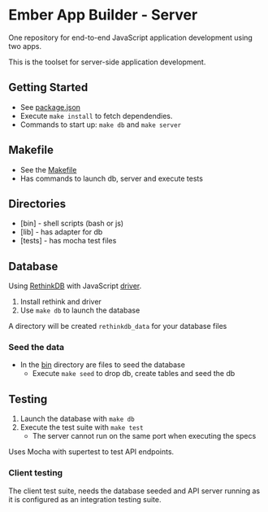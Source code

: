 # Ember App Builder - Server

One repository for end-to-end JavaScript application development using two apps.

This is the toolset for server-side application development.


## Getting Started

* See [package.json](package.json])
* Execute `make install` to fetch dependendies.
* Commands to start up: `make db` and `make server`


## Makefile

* See the [Makefile](Makefile)
* Has commands to launch db, server and execute tests


## Directories

* [bin] - shell scripts (bash or js)
* [lib] - has adapter for db
* [tests] - has mocha test files


## Database

Using [RethinkDB] with JavaScript [driver].

1. Install rethink and driver
1. Use `make db` to launch the database

A directory will be created `rethinkdb_data` for your database files

### Seed the data

* In the [bin](bin) directory are files to seed the database
  * Execute `make seed` to drop db, create tables and seed the db

[RethinkDB]: http://www.rethinkdb.com
[driver]: http://www.rethinkdb.com/api/javascript/


## Testing

1. Launch the database with `make db`
1. Execute the test suite with `make test`
   - The server cannot run on the same port when executing the specs

Uses Mocha with supertest to test API endpoints.

### Client testing

The client test suite, needs the database seeded and API server running
as it is configured as an integration testing suite.
